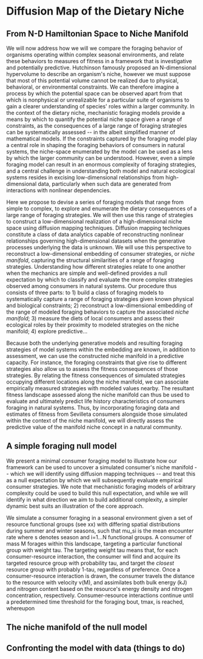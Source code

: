 # Diffusion Map of the Dietary Niche

## From N-D Hamiltonian Space to Niche Manifold

We will now address how we will we compare the foraging behavior of organisms operating within complex seasonal environments, and relate these behaviors to measures of fitness in a framework that is investigative and potentially predictive.
Hutchinson famously proposed an N-dimensional hypervolume to describe an organism's niche, however we must suppose that most of this potential volume cannot be realized due to physical, behavioral, or environmental constraints. 
We can therefore imagine a process by which the potential space can be observed apart from that which is nonphysical or unrealizable for a particular suite of organisms to gain a clearer understanding of species' roles within a larger community.
In the context of the dietary niche, mechanistic foraging models provide a means by which to quantify the potential niche space given a range of constraints, as the consequences of a large range of foraging strategies can be systematically assessed -- in the albeit simplified manner of mathematical models.
If the constraints captured by the foraging model play a central role in shaping the foraging behaviors of consumers in natural systems, the niche-space enumerated by the model can be used as a lens by which the larger community can be understood.
However, even a simple foraging model can result in an enormous complexity of foraging strategies, and a central challenge in understanding both model and natural ecological systems resides in excising low-dimensional relationships from high-dimensional data, particularly when such data are generated from interactions with nonlinear dependencies.

Here we propose to devise a series of foraging models that range from simple to complex, to explore and enumerate the dietary consequences of a large range of foraging strategies.
We will then use this range of strategies to construct a low-dimensional realization of a high-dimensional niche space using diffusion mapping techniques.
Diffusion mapping techniques constitute a class of data analytics capable of reconstructing nonlinear relationships governing high-dimensional datasets when the generative processes underlying the data is unknown.
We will use this perspective to reconstruct a low-dimensional embedding of consumer strategies, or *niche manifold*, capturing the structural similarities of a range of foraging strategies.
Understanding how different strategies relate to one another when the mechanics are simple and well-defined provides a null expectation by which to classify and evaluate the more complex strategies observed among consumers in natural systems.
Our procedure thus consists of three parts: to 1) build a class of foraging models to systematically capture a range of foraging strategies given known physical and biological constraints; 2) reconstruct a low-dimensional embedding of the range of modeled foraging behaviors to capture the associated *niche manifold*; 3) measure the diets of local consumers and assess their ecological roles by their proximity to modeled strategies on the niche manifold; 4) explore predictive...

Because both the underlying generative models and resulting foraging strategies of model systems within the embedding are known, in addition to assessment, we can use the constructed niche manifold in a predictive capacity.
For instance, the foraging constraints that give rise to different strategies also allow us to assess the fitness consequences of those strategies.
By relating the fitness consequences of simulated strategies occupying different locations along the niche manifold, we can associate empirically measured strategies with modeled values nearby.
The resultant fitness landscape assessed along the niche manifold can thus be used to evaluate and ultimately predict life history characteristics of consumers foraging in natural systems.
Thus, by incorporating foraging data and estimates of fitness from Sevilleta consumers alongside those simulated within the context of the niche manifold, we will directly assess the predictive value of the manifold niche concept in a natural community.

## A simple foraging null model

We present a minimal consumer foraging model to illustrate how our framework can be used to uncover a simulated consumer's niche manifold -- which we will identify using diffusion mapping techniques -- and treat this as a null expectation by which we will subsequently evaluate empirical consumer strategies.
We note that mechanistic foraging models of arbitrary complexity could be used to build this null expectation, and while we will identify in what direction we aim to build additional complexity, a simpler dynamic best suits an illustration of the core approach.

We simulate a consumer foraging in a seasonal environment given a set of resource functional groups (see xx) with differing spatial distributions during summer and winter seasons, such that mu_si is the mean encounter rate where s denotes season and i=1...N functional groups.
A consumer of mass M forages within this landscape, targeting a particular functional group with weight tau.
The targeting weight tau means that, for each consumer-resource interaction, the consumer will find and acquire its targeted resource group with probability tau, and target the *closest* resource group with probably 1-tau, regardless of preference.
Once a consumer-resource interaction is drawn, the consumer travels the distance to the resource with velocity v(M), and assimilates both bulk energy (kJ) and nitrogen content based on the resource's energy density and nitrogen concentration, respectively.
Consumer-resource interactions continue until a predetermined time threshold for the foraging bout, tmax, is reached, whereupon 

## The niche manifold of the null model

## Confronting the model with data (things to do)